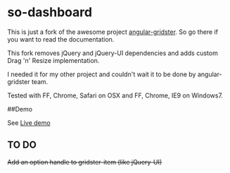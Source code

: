 so-dashboard
============

This is just a fork of the awesome project <a href="https://github.com/ManifestWebDesign/angular-gridster">angular-gridster</a>. So go there if you want to read the documentation.

This fork removes jQuery and jQuery-UI dependencies and adds custom Drag 'n' Resize implementation. 

I needed it for my other project and couldn't wait it to be done by angular-gridster team. 


Tested with FF, Chrome, Safari on OSX and FF, Chrome, IE9 on Windows7.

##Demo

See <a href="http://rawgit.com/SekibOmazic/so-dashboard/master/index.html">Live demo</a>



## TO DO

~~Add an option handle to gridster-item (like jQuery-UI)~~